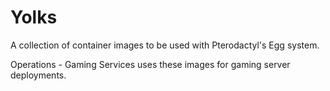 # Yolks

A collection of container images to be used with Pterodactyl's Egg system.

Operations - Gaming Services uses these images for gaming server deployments.
